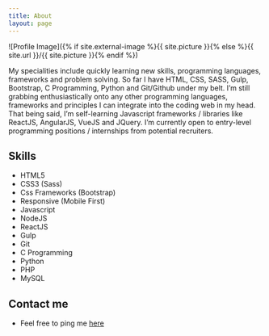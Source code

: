 ```yaml
---
title: About
layout: page
---
```

![Profile Image]({% if site.external-image %}{{ site.picture }}{% else %}{{ site.url }}/{{ site.picture }}{% endif %})

<p>My specialities include quickly learning new skills, programming languages, frameworks and problem solving. So far I have HTML, CSS, SASS, Gulp, Bootstrap, C Programming, Python and Git/Github under my belt. I’m still grabbing enthusiastically onto any other programming languages, frameworks and principles I can integrate into the coding web in my head. That being said, I’m self-learning Javascript frameworks / libraries like ReactJS, AngularJS, VueJS and JQuery. I’m currently open to entry-level programming positions / internships from potential recruiters.</p>

<h2>Skills</h2>

<ul class="skill-list">
	<li>HTML5</li>
	<li>CSS3 (Sass)</li>
	<li>Css Frameworks (Bootstrap)</li>
	<li>Responsive (Mobile First)</li>
	<li>Javascript</li>
	<li>NodeJS</li>
	<li>ReactJS</li>
	<li>Gulp</li>
	<li>Git</li>
	<li>C Programming</li>
	<li>Python</li>
	<li>PHP</li>
	<li>MySQL</li>	
	
</ul>

<h2>Contact me</h2>

<ul>
	<li>Feel free to ping me <a href="mailto:mail@abinbabu.in">here</a></li>

</ul>

